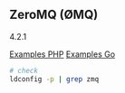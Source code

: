 ZeroMQ (ØMQ)
-
4.2.1

[Examples PHP](http://zguide.zeromq.org/php:_start)
[Examples Go](http://zguide.zeromq.org/go:_start)

````sh
# check
ldconfig -p | grep zmq
````
